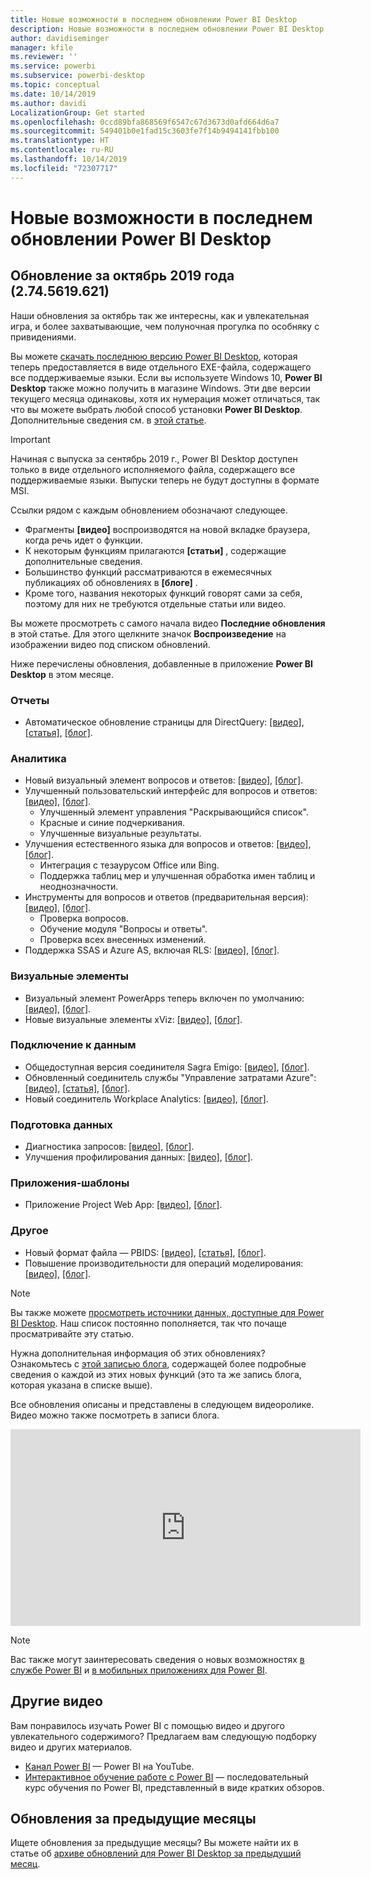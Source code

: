 ```yaml
---
title: Новые возможности в последнем обновлении Power BI Desktop
description: Новые возможности в последнем обновлении Power BI Desktop
author: davidiseminger
manager: kfile
ms.reviewer: ''
ms.service: powerbi
ms.subservice: powerbi-desktop
ms.topic: conceptual
ms.date: 10/14/2019
ms.author: davidi
LocalizationGroup: Get started
ms.openlocfilehash: 0ccd89bfa868569f6547c67d3673d0afd664d6a7
ms.sourcegitcommit: 549401b0e1fad15c3603fe7f14b9494141fbb100
ms.translationtype: HT
ms.contentlocale: ru-RU
ms.lasthandoff: 10/14/2019
ms.locfileid: "72307717"
---
```

# <a name="whats-new-in-the-latest-power-bi-desktop-update"></a>Новые возможности в последнем обновлении Power BI Desktop 


## <a name="october-2019-update-2745619621"></a>Обновление за октябрь 2019 года (2.74.5619.621)

Наши обновления за октябрь так же интересны, как и увлекательная игра, и более захватывающие, чем полуночная прогулка по особняку с привидениями. 

Вы можете [скачать последнюю версию Power BI Desktop](https://powerbi.microsoft.com/desktop), которая теперь предоставляется в виде отдельного EXE-файла, содержащего все поддерживаемые языки. Если вы используете Windows 10, **Power BI Desktop** также можно получить в магазине Windows. Эти две версии текущего месяца одинаковы, хотя их нумерация может отличаться, так что вы можете выбрать любой способ установки **Power BI Desktop**. Дополнительные сведения см. в [этой статье](desktop-get-the-desktop.md). 

> [!IMPORTANT]
> Начиная с выпуска за сентябрь 2019 г., Power BI Desktop доступен только в виде отдельного исполняемого файла, содержащего все поддерживаемые языки. Выпуски теперь не будут доступны в формате MSI.


Ссылки рядом с каждым обновлением обозначают следующее.

* Фрагменты **[видео]** воспроизводятся на новой вкладке браузера, когда речь идет о функции.
* К некоторым функциям прилагаются **[статьи]** , содержащие дополнительные сведения.
* Большинство функций рассматриваются в ежемесячных публикациях об обновлениях в **[блоге]** .
* Кроме того, названия некоторых функций говорят сами за себя, поэтому для них не требуются отдельные статьи или видео.

Вы можете просмотреть с самого начала видео **Последние обновления** в этой статье. Для этого щелкните значок **Воспроизведение** на изображении видео под списком обновлений.

Ниже перечислены обновления, добавленные в приложение **Power BI Desktop** в этом месяце.

### <a name="reporting"></a>Отчеты
* Автоматическое обновление страницы для DirectQuery: [[видео]](https://youtu.be/A8A9baUQsXQ?t=12), [[статья]](desktop-automatic-page-refresh.md), [[блог]](https://powerbi.microsoft.com/blog/power-bi-desktop-october-2019-feature-summary/#automaticPageRefresh). 



### <a name="analytics"></a>Аналитика
* Новый визуальный элемент вопросов и ответов: [[видео]](https://youtu.be/A8A9baUQsXQ?t=144), [[блог]](https://powerbi.microsoft.com/blog/power-bi-desktop-october-2019-feature-summary/#qnaVisual). 
* Улучшенный пользовательский интерфейс для вопросов и ответов: [[видео]](https://youtu.be/A8A9baUQsXQ?t=144), [[блог]](https://powerbi.microsoft.com/blog/power-bi-desktop-october-2019-feature-summary/#improvedExperience). 
    * Улучшенный элемент управления "Раскрывающийся список".
    * Красные и синие подчеркивания.
    * Улучшенные визуальные результаты.
* Улучшения естественного языка для вопросов и ответов: [[видео]](https://youtu.be/A8A9baUQsXQ?t=322), [[блог]](https://powerbi.microsoft.com/blog/power-bi-desktop-october-2019-feature-summary/#nlImprovements). 
    * Интеграция с тезаурусом Office или Bing.
    * Поддержка таблиц мер и улучшенная обработка имен таблиц и неоднозначности.
* Инструменты для вопросов и ответов (предварительная версия): [[видео]](https://youtu.be/A8A9baUQsXQ?t=376), [[блог]](https://powerbi.microsoft.com/blog/power-bi-desktop-october-2019-feature-summary/#qnaTooling). 
    * Проверка вопросов.
    * Обучение модуля "Вопросы и ответы".
    * Проверка всех внесенных изменений.
* Поддержка SSAS и Azure AS, включая RLS: [[видео]](https://youtu.be/A8A9baUQsXQ?t=480), [[блог]](https://powerbi.microsoft.com/blog/power-bi-desktop-october-2019-feature-summary/#supportAS). 


### <a name="visuals"></a>Визуальные элементы
* Визуальный элемент PowerApps теперь включен по умолчанию: [[видео]](https://youtu.be/A8A9baUQsXQ?t=505), [[блог]](https://powerbi.microsoft.com/blog/power-bi-desktop-october-2019-feature-summary/#powerApps). 
* Новые визуальные элементы xViz: [[видео]](https://youtu.be/A8A9baUQsXQ?t=538), [[блог]](https://powerbi.microsoft.com/blog/power-bi-desktop-october-2019-feature-summary/#xViz). 

### <a name="data-connectivity"></a>Подключение к данным
* Общедоступная версия соединителя Sagra Emigo: [[видео]](https://youtu.be/A8A9baUQsXQ?t=778), [[блог]](https://powerbi.microsoft.com/blog/power-bi-desktop-october-2019-feature-summary/#sagraEmigo). 
* Обновленный соединитель службы "Управление затратами Azure": [[видео]](https://youtu.be/A8A9baUQsXQ?t=805), [[статья]](desktop-connect-azure-cost-management.md), [[блог]](https://powerbi.microsoft.com/blog/power-bi-desktop-october-2019-feature-summary/#azureCostManagement). 
* Новый соединитель Workplace Analytics: [[видео]](https://youtu.be/A8A9baUQsXQ?t=830), [[блог]](https://powerbi.microsoft.com/blog/power-bi-desktop-october-2019-feature-summary/#workplaceAnalytics). 


### <a name="data-preparation"></a>Подготовка данных
* Диагностика запросов: [[видео]](https://youtu.be/A8A9baUQsXQ?t=907), [[блог]](https://powerbi.microsoft.com/blog/power-bi-desktop-october-2019-feature-summary/#queryDiagnostics). 
* Улучшения профилирования данных: [[видео]](https://youtu.be/A8A9baUQsXQ?t=953), [[блог]](https://powerbi.microsoft.com/blog/power-bi-desktop-october-2019-feature-summary/#dataProfiling). 


### <a name="template-apps"></a>Приложения-шаблоны
* Приложение Project Web App: [[видео]](https://youtu.be/A8A9baUQsXQ?t=850), [[блог]](https://powerbi.microsoft.com/blog/power-bi-desktop-october-2019-feature-summary/#projectWebApp). 

### <a name="other"></a>Другое
* Новый формат файла — PBIDS: [[видео]](https://youtu.be/A8A9baUQsXQ?t=2455), [[статья]](desktop-data-sources.md#pbids-file-examples), [[блог]](https://powerbi.microsoft.com/blog/power-bi-desktop-october-2019-feature-summary/#pbids). 
* Повышение производительности для операций моделирования: [[видео]](https://youtu.be/A8A9baUQsXQ?t=2583), [[блог]](https://powerbi.microsoft.com/blog/power-bi-desktop-october-2019-feature-summary/#performance). 

> [!NOTE]
> Вы также можете [просмотреть источники данных, доступные для Power BI Desktop](desktop-data-sources.md). Наш список постоянно пополняется, так что почаще просматривайте эту статью.

Нужна дополнительная информация об этих обновлениях? Ознакомьтесь с [этой записью блога](https://powerbi.microsoft.com/blog/power-bi-desktop-october-2019-feature-summary/), содержащей более подробные сведения о каждой из этих новых функций (это та же запись блога, которая указана в списке выше).


Все обновления описаны и представлены в следующем видеоролике. Видео можно также посмотреть в записи блога.

<iframe width="560" height="315" src="https://www.youtube.com/embed/A8A9baUQsXQ" frameborder="0" allow="accelerometer; autoplay; encrypted-media; gyroscope; picture-in-picture" allowfullscreen></iframe>

> [!NOTE]
> Вас также могут заинтересовать сведения о новых возможностях [в службе Power BI](service-whats-new.md) и [в мобильных приложениях для Power BI](consumer/mobile/mobile-whats-new-in-the-mobile-apps.md).

## <a name="more-videos"></a>Другие видео

Вам понравилось изучать Power BI с помощью видео и другого увлекательного содержимого? Предлагаем вам следующую подборку видео и других материалов.

-   [Канал Power BI](https://www.youtube.com/user/mspowerbi) — Power BI на YouTube.
-   [Интерактивное обучение работе с Power BI](https://powerbi.microsoft.com/guided-learning/) — последовательный курс обучения по Power BI, представленный в виде кратких обзоров.

## <a name="previous-months-updates"></a>Обновления за предыдущие месяцы

Ищете обновления за предыдущие месяцы? Вы можете найти их в статье об [архиве обновлений для Power BI Desktop за предыдущий месяц](desktop-latest-update-archive.md).
